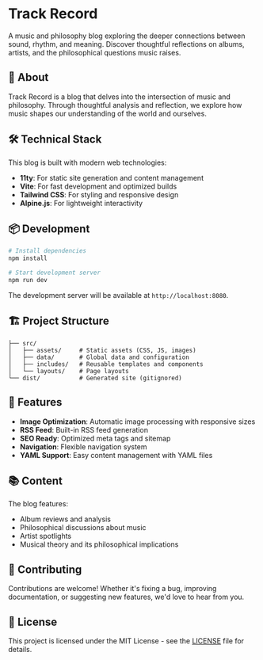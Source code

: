 # Track Record

A music and philosophy blog exploring the deeper connections between sound, rhythm, and meaning. Discover thoughtful reflections on albums, artists, and the philosophical questions music raises.

## 🎵 About

Track Record is a blog that delves into the intersection of music and philosophy. Through thoughtful analysis and reflection, we explore how music shapes our understanding of the world and ourselves.

## 🛠️ Technical Stack

This blog is built with modern web technologies:

- **11ty**: For static site generation and content management
- **Vite**: For fast development and optimized builds
- **Tailwind CSS**: For styling and responsive design
- **Alpine.js**: For lightweight interactivity

## 📦 Development

```bash
# Install dependencies
npm install

# Start development server
npm run dev
```

The development server will be available at `http://localhost:8080`.

## 🏗️ Project Structure

```
├── src/
│   ├── assets/     # Static assets (CSS, JS, images)
│   ├── data/       # Global data and configuration
│   ├── includes/   # Reusable templates and components
│   └── layouts/    # Page layouts
└── dist/           # Generated site (gitignored)
```

## 🔧 Features

- **Image Optimization**: Automatic image processing with responsive sizes
- **RSS Feed**: Built-in RSS feed generation
- **SEO Ready**: Optimized meta tags and sitemap
- **Navigation**: Flexible navigation system
- **YAML Support**: Easy content management with YAML files

## 📚 Content

The blog features:
- Album reviews and analysis
- Philosophical discussions about music
- Artist spotlights
- Musical theory and its philosophical implications

## 🤝 Contributing

Contributions are welcome! Whether it's fixing a bug, improving documentation, or suggesting new features, we'd love to hear from you.

## 📄 License

This project is licensed under the MIT License - see the [LICENSE](LICENSE) file for details.